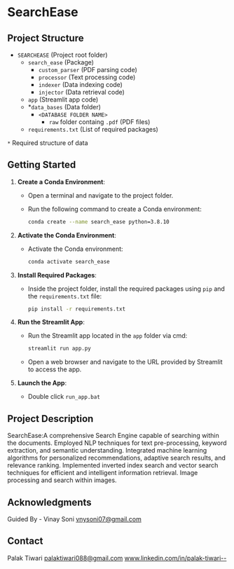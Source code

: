 # SearchEase

## Project Structure
- `SEARCHEASE` (Project root folder)
    - `search_ease` (Package)
        - `custom_parser` (PDF parsing code)
        - `processor` (Text processing code)
        - `indexer` (Data indexing code)
        - `injector` (Data retrieval code)
    - `app` (Streamlit app code)
    - *`data_bases` (Data folder)
        - `<DATABASE FOLDER NAME>`
            - `raw` folder containg `.pdf` (PDF files)
    - `requirements.txt` (List of required packages)

`*` Required structure of data

## Getting Started
1. **Create a Conda Environment**:
   - Open a terminal and navigate to the project folder.
   - Run the following command to create a Conda environment:

     ```bash
     conda create --name search_ease python=3.8.10
     ```

2. **Activate the Conda Environment**:
   - Activate the Conda environment:

     ```bash
     conda activate search_ease
     ```

3. **Install Required Packages**:
   - Inside the project folder, install the required packages using `pip` and the `requirements.txt` file:

     ```bash
     pip install -r requirements.txt
     ```


4. **Run the Streamlit App**:
   - Run the Streamlit app located in the `app` folder via cmd:

     ```bash
     streamlit run app.py
     ```

   - Open a web browser and navigate to the URL provided by Streamlit to access the app.

5. **Launch the App**:
   - Double click `run_app.bat`

## Project Description
SearchEase:A comprehensive Search Engine capable of searching within the documents. Employed NLP techniques for text pre-processing, keyword extraction, and semantic understanding. Integrated machine learning algorithms for personalized recommendations, adaptive search results, and relevance ranking. Implemented inverted index search and vector search techniques for efficient and intelligent information retrieval. Image processing and search within images.

## Acknowledgments
Guided By - Vinay Soni
vnysoni07@gmail.com

## Contact
Palak Tiwari
palaktiwari088@gmail.com
www.linkedin.com/in/palak-tiwari--
